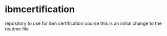 # ibmcertification
repository to use for ibm certification course
this is an initial change to the readme file
